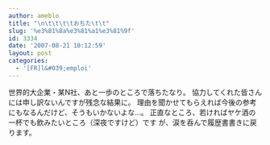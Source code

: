 ```yaml
---
author: ameblo
title: "\n\t\t\t\tおちた\t\t"
slug: '%e3%81%8a%e3%81%a1%e3%81%9f'
id: 3334
date: '2007-08-21 10:12:59'
layout: post
categories:
  - '[FR]l&#039;emploi'
---
```


世界的大企業・某N社、あと一歩のところで落ちたなり。 協力してくれた皆さんには申し訳ないんですが残念な結果に。 理由を聞かせてもらえれば今後の参考にもなるんだけど、そうもいかないよな…。 正直なところ、若ければヤケ酒の一杯でも飲みたいところ（深夜ですけど）です が、涙を呑んで履歴書書きに戻ります。